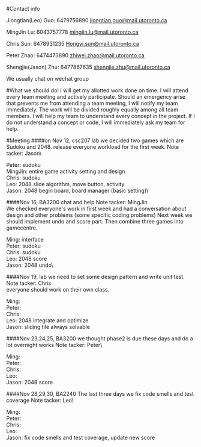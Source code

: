 #Contact info


Jiongtian(Leo) Guo:
6479756890
jiongtian.guo@mail.utoronto.ca

MingJin Lu:
6043757778
mingjin.lu@mail.utoronto.ca

Chris Sun:
6478931235
Hongyi.sun@mail.utoronto.ca

Peter Zhao:
6474473890
zhiwei.zhao@mail.utoronto.ca

Shengjie(Jason) Zhu:
6477867635
shengjie.zhu@mail.utoronto.ca

We usually chat on wechat group

#What we should do!
I will get my allotted work done on time.
I will attend every team meeting and actively participate.
Should an emergency arise that prevents me from attending a team meeting, I will notify my team immediately.
The work will be divided roughly equally among all team members.
I will help my team to understand every concept in the project.
If I do not understand a concept or code, I will immediately ask my team for help.

#Meeting
####on Nov 12, csc207 lab
we decided two games which are Sudoku and 2048.
release everyone workload for the first week. 
Note tacker: Jason\

Peter: sudoku\
MingJin: entire game activity setting and design\
Chris: sudoku\
Leo: 2048 slide algorithm, move button, activity\
Jason: 2048 begin board, board manager (basic setting)\

####Nov 16, BA3200
chat and help
Note tacker: MingJin\
We checked everyone's work in first week and had a conversation about design and other problems (some specific coding problems)
Next week we should implement undo and score part. Then combine three games into gamecentre.

Ming: interface\
Peter: sudoku\
Chris: sudoku\
Leo: 2048 score\
Jason: 2048 undo\

####Nov 19, lab
we need to set some design pattern and write unit test.
Note tacker: Chris\
everyone should work on their own class. 

Ming: \
Peter: \
Chris: \
Leo: 2048 integrate and optimize\
Jason: sliding tile always solvable

####Nov 23,24,25, BA3200
we thought phase2 is due these days and do a lot overnight works
Note tacker: Peter\

Ming: \
Peter: \
Chris: \
Leo: \
Jason: 2048 score

####Nov 28,29,30, BA2240
The last three days we fix code smells and test coverage
Note tacker: Leo\

Ming: \
Peter: \
Chris: \
Leo: \
Jason: fix code smells and test coverage, update new score 